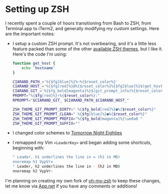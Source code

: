 Setting up ZSH
==============

I recently spent a couple of hours transitioning from Bash to ZSH, from Terminal.app to iTerm2, and generally modifying my custom settings. Here are the important notes:

- I setup a custom ZSH prompt. It's not overbearing, and it's a little less feature packed than some of the other [available ZSH themes][zsh-themes], but I like it. Here's the code I'm using:

    ```bash
    function get_host {
        echo `hostname`
    }

    CIARAND_PATH_='%{$fg[blue]%}%~%{$reset_color%}'
    CIARAND_HOST_='%{$fg[red]%}@%{$reset_color%}%{$fg[blue]%}$(get_host)%{$reset_color%}'
    CIARAND_GIT_='%{$fg_bold[magenta]%}$(git_prompt_info)%{$reset_color%}'
    PROMPT="%{$fg[red]%}⚡%{$reset_color%}:"
    RPROMPT="$CIARAND_GIT_ $CIARAND_PATH_$CIARAND_HOST_"

    ZSH_THEME_GIT_PROMPT_DIRTY=" %{$fg_bold[red]%}●%{$reset_color%}"
    ZSH_THEME_GIT_PROMPT_CLEAN=" %{$fg[blue]%}●%{$reset_color%}"
    ZSH_THEME_GIT_PROMPT_PREFIX="%{$fg_bold[magenta]%}\ue0a0 "
    ZSH_THEME_GIT_PROMPT_SUFFIX=""
    ```

- I changed color schemes to [Tomorrow Night Eighties][tne]
- I remapped my Vim `<LeaderKey>` and began adding some shortcuts, beginning with:

    ```bash
    " Leader, h1 underlines the line in = (h1 in MD)
    nnoremap h1 VypVr=
    " Leader, h2 underlines the line in - (h2 in MD)
    nnoremap h2 VypVr-
    ```

I'm planning on creating my own fork of [oh-my-zsh][omz] to keep these changes, let me know via [App.net][adn] if you have any comments or additions!

[zsh-themes]: https://github.com/robbyrussell/oh-my-zsh/wiki/themes "A listing of many oh-my-zsh themes"
[tne]: https://github.com/chriskempson/tomorrow-theme "Tomorrow Night, a theme by @chriskempson"
[omz]: https://github.com/robbyrussell/oh-my-zsh "Oh My Zsh, a ZSH framework"
[adn]: https://alpha.app.net/ciarand/ "Ciaran's App.net profile"
